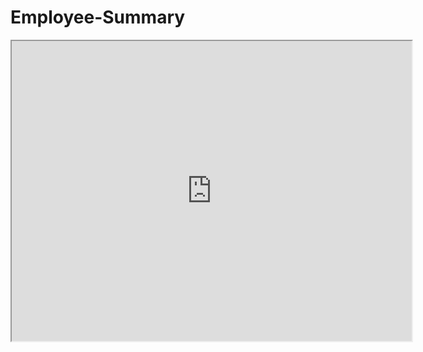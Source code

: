# Employee-Summary

<iframe src="https://drive.google.com/file/d/1itoDwa3b0dXwy8K-sNOa62VZrqt7Q9R7/preview" width="640" height="480"></iframe>